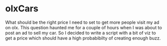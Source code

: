 # olxCars
What should be the right price I need to set to get more people visit my ad on olx. This question haunted me for a couple of hours when I was about to post an ad to sell my car. So I decided to write a script with a bit of viz to get a price which should have a high probabibilty of creating enough buzz.
